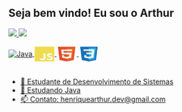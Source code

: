 ## Seja bem vindo! Eu sou o Arthur

 <div>
   <a href="https://github.com/arthurhenrique-Dev">
   <img height="180em" src="https://github-readme-stats.vercel.app/api?username=arthurhenrique-Dev&show_icons=true&theme=tokyonight&include_all_commits=true&count_private=true"/>
   <img height="180em" src="https://github-readme-stats.vercel.app/api/top-langs/?username=arthurhenrique-Dev&layout=compact&langs_count=6&theme=tokyonight"/>
</div>
    
<div style="display: inline_block"><br>
  <img align="center" alt="Java" height="30" width="40" src="https://cdn.jsdelivr.net/gh/devicons/devicon@latest/icons/java/java-original.svg" />
  <img align="center" alt="Js" height="30" width="40" src="https://raw.githubusercontent.com/devicons/devicon/master/icons/javascript/javascript-plain.svg">
  <img align="center" alt="HTML" height="30" width="40" src="https://raw.githubusercontent.com/devicons/devicon/master/icons/html5/html5-original.svg">
  <img align="center" alt="CSS" height="30" width="40" src="https://raw.githubusercontent.com/devicons/devicon/master/icons/css3/css3-original.svg">
</div>
 
<br>


- 🔭 Estudante de Desenvolvimento de Sistemas
- 🌱 Estudando Java
- 📫 Contato: henriquearthur.dev@gmail.com
